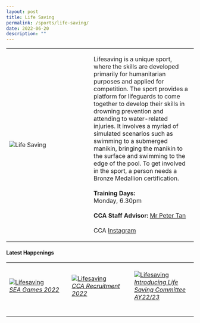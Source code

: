 ```yaml
---
layout: post
title: Life Saving
permalink: /sports/life-saving/
date: 2022-06-20
description: ""
---
```

<table>
    <tr>
        <td style="width:45%"><image src="/images/Sports/LIFE SAVING.png" style="display:block;margin-left:auto;margin-right:auto;" alt="Life Saving"></image></td>
        <td>
            <p>
                Lifesaving is a unique sport, where the skills are developed primarily for humanitarian purposes and applied for competition. The sport provides a platform for lifeguards to come together to develop their skills in drowning prevention and attending to water-related injuries. It involves a myriad of simulated scenarios such as swimming to a submerged manikin, bringing the manikin to the surface and swimming to the edge of the pool. To get involved in the sport, a person needs a Bronze Medallion certification.<br>
                <br>
                <b>Training Days:</b><br>
                Monday, 6.30pm<br>
                <br>
                <b>CCA Staff Advisor:</b> <a href="mailto:Peter_Tan@tp.edu.sg">Mr Peter Tan</a><br>
                <br>
                CCA <a href="https://www.instagram.com/tplsst">Instagram</a>
            </p>
        </td>
    </tr>
</table>

#### Latest Happenings

<table>
    <tr>
        <td style="width:33%"><br>
            <a href="https://www.instagram.com/p/CddUcTlJ7lS/">
                <image src="/images/Sports/LIVE SAVING_SEA Games 2022.png" style="display:block;margin-left:auto;margin-right:auto;" alt="Lifesaving">
                <h6 style="margin-top:0%">SEA Games 2022</h6>
                </image>
            </a>
        </td>
        <td style="width:33%"><br>
            <a href="https://www.instagram.com/p/Ccm-TO4JuV3/">
                <image src="/images/Sports/LIFE SAVING_CCA Recruitment 2022.png" style="display:block;margin-left:auto;margin-right:auto;" alt="Lifesaving">
                <h6 style="margin-top:0%">CCA Recruitment 2022</h6>
                </image>
            </a>
        </td>
        <td style="width:33%"><br>
            <a href="https://www.instagram.com/p/Ccfkg4MvSHD/">
                <image src="/images/Sports/LIFE SAVING_Introducing Lifesaving Committee AY22-23.png" style="display:block;margin-left:auto;margin-right:auto;" alt="Lifesaving">
                <h6 style="margin-top:0%">Introducing Life Saving Committee AY22/23</h6>
                </image>
            </a>
        </td>
    </tr>
</table>